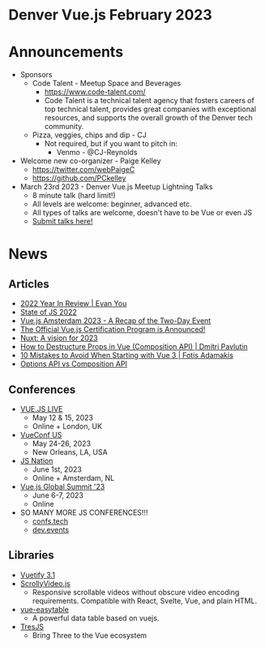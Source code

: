 # Denver Vue.js February 2023

# Announcements
* Sponsors
  * Code Talent - Meetup Space and Beverages
    * https://www.code-talent.com/
    * Code Talent is a technical talent agency that fosters careers of top technical talent, provides great companies with exceptional resources, and supports the overall growth of the Denver tech community. 
  * Pizza, veggies, chips and dip - CJ
    * Not required, but if you want to pitch in:
      * Venmo - @CJ-Reynolds
* Welcome new co-organizer - Paige Kelley
  * https://twitter.com/webPaigeC
  * https://github.com/PCkelley
* March 23rd 2023 - Denver Vue.js Meetup Lightning Talks
  * 8 minute talk (hard limit!)
  * All levels are welcome: beginner, advanced etc.
  * All types of talks are welcome, doesn't have to be Vue or even JS
  * [Submit talks here!](https://denver-vue.org)

# News

## Articles

* [2022 Year In Review | Evan You](https://blog.vuejs.org/posts/2022-year-in-review.html)
* [State of JS 2022](https://2022.stateofjs.com/en-US/libraries/front-end-frameworks/)
* [Vue.js Amsterdam 2023 - A Recap of the Two-Day Event](https://vueschool.io/articles/news/vue-js-amsterdam-2023-a-recap-of-the-two-day-event/)
* [The Official Vue.js Certification Program is Announced!](https://vueschool.io/articles/news/the-official-vue-js-certification-program-is-announced/)
* [Nuxt: A vision for 2023](https://nuxt.com/blog/vision-2023)
* [How to Destructure Props in Vue (Composition API) | Dmitri Pavlutin](https://dmitripavlutin.com/props-destructure-vue-composition/)
* [10 Mistakes to Avoid When Starting with Vue 3 | Fotis Adamakis](https://fadamakis.com/10-mistakes-to-avoid-when-starting-with-vue-3-1d1ced8552ae)
* [Options API vs Composition API](https://vueschool.io/articles/vuejs-tutorials/options-api-vs-composition-api/)

## Conferences

* [VUE.JS LIVE](https://vuejslive.com/)
  * May 12 & 15, 2023
  * Online + London, UK
* [VueConf US](https://us.vuejs.org/)
  * May 24-26, 2023
  * New Orleans, LA, USA
* [JS Nation](https://jsnation.com/)
  * June 1st, 2023
  * Online + Amsterdam, NL
* [Vue.js Global Summit '23](https://events.geekle.us/vuejs23/)
  * June 6-7, 2023
  * Online
* SO MANY MORE JS CONFERENCES!!!
  * [confs.tech](https://confs.tech/javascript#)
  * [dev.events](https://dev.events/javascript)

## Libraries

* [Vuetify 3.1](https://github.com/vuetifyjs/vuetify/releases/tag/v3.1.0)
* [ScrollyVideo.js](https://scrollyvideo.js.org/)
  * Responsive scrollable videos without obscure video encoding requirements. Compatible with React, Svelte, Vue, and plain HTML.
* [vue-easytable](https://github.com/Happy-Coding-Clans/vue-easytable)
  * A powerful data table based on vuejs.
* [TresJS](https://tresjs.org/guide/)
  * Bring Three to the Vue ecosystem